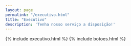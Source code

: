 ```yaml
---
layout: page
permalink: "/executivo.html"
title: "Executivo"
description: 'Tenha nosso serviço a disposição!'
---
```

{% include executivo.html %}
{% include botoes.html %}
